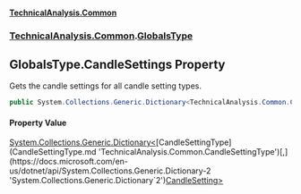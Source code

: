 #### [TechnicalAnalysis.Common](Atypical.TechnicalAnalysis.Common.md 'Atypical.TechnicalAnalysis.Common')
### [TechnicalAnalysis.Common](Atypical.TechnicalAnalysis.Common.md#TechnicalAnalysis.Common 'TechnicalAnalysis.Common').[GlobalsType](GlobalsType.md 'TechnicalAnalysis.Common.GlobalsType')

## GlobalsType.CandleSettings Property

Gets the candle settings for all candle setting types.

```csharp
public System.Collections.Generic.Dictionary<TechnicalAnalysis.Common.CandleSettingType,TechnicalAnalysis.Common.CandleSetting> CandleSettings { get; }
```

#### Property Value
[System.Collections.Generic.Dictionary&lt;](https://docs.microsoft.com/en-us/dotnet/api/System.Collections.Generic.Dictionary-2 'System.Collections.Generic.Dictionary`2')[CandleSettingType](CandleSettingType.md 'TechnicalAnalysis.Common.CandleSettingType')[,](https://docs.microsoft.com/en-us/dotnet/api/System.Collections.Generic.Dictionary-2 'System.Collections.Generic.Dictionary`2')[CandleSetting](CandleSetting.md 'TechnicalAnalysis.Common.CandleSetting')[&gt;](https://docs.microsoft.com/en-us/dotnet/api/System.Collections.Generic.Dictionary-2 'System.Collections.Generic.Dictionary`2')